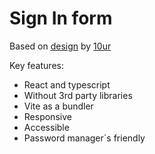 # Sign In form

Based on [design](https://www.figma.com/community/file/873478062998472829/Sign-in-Page)
by [10ur](https://www.figma.com/@10ursabanoglu)

Key features:
- React and typescript
- Without 3rd party libraries
- Vite as a bundler
- Responsive
- Accessible
- Password manager`s friendly
